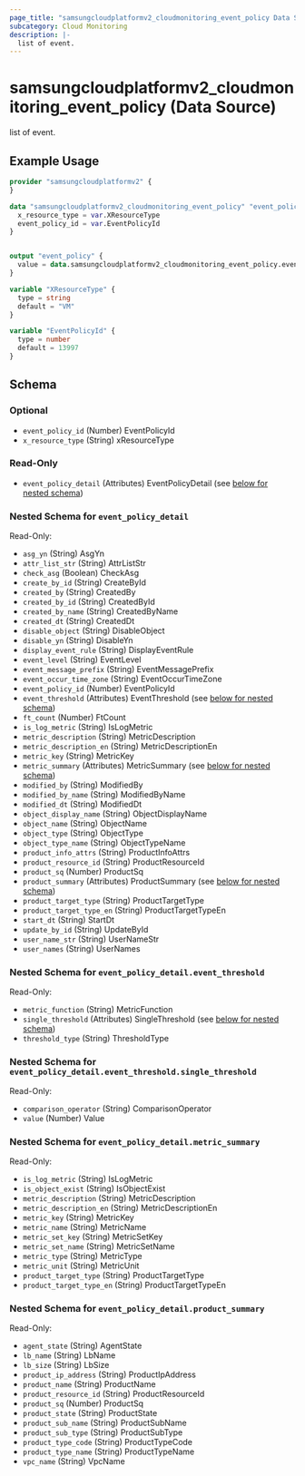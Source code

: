 ```yaml
---
page_title: "samsungcloudplatformv2_cloudmonitoring_event_policy Data Source - samsungcloudplatformv2"
subcategory: Cloud Monitoring
description: |-
  list of event.
---
```


# samsungcloudplatformv2_cloudmonitoring_event_policy (Data Source)

list of event.

## Example Usage

```terraform
provider "samsungcloudplatformv2" {
}

data "samsungcloudplatformv2_cloudmonitoring_event_policy" "event_policy" {
  x_resource_type = var.XResourceType
  event_policy_id = var.EventPolicyId
}


output "event_policy" {
  value = data.samsungcloudplatformv2_cloudmonitoring_event_policy.event_policy
}

variable "XResourceType" {
  type = string
  default = "VM"
}

variable "EventPolicyId" {
  type = number
  default = 13997
}
```

<!-- schema generated by tfplugindocs -->
## Schema

### Optional

- `event_policy_id` (Number) EventPolicyId
- `x_resource_type` (String) xResourceType

### Read-Only

- `event_policy_detail` (Attributes) EventPolicyDetail (see [below for nested schema](#nestedatt--event_policy_detail))

<a id="nestedatt--event_policy_detail"></a>
### Nested Schema for `event_policy_detail`

Read-Only:

- `asg_yn` (String) AsgYn
- `attr_list_str` (String) AttrListStr
- `check_asg` (Boolean) CheckAsg
- `create_by_id` (String) CreateById
- `created_by` (String) CreatedBy
- `created_by_id` (String) CreatedById
- `created_by_name` (String) CreatedByName
- `created_dt` (String) CreatedDt
- `disable_object` (String) DisableObject
- `disable_yn` (String) DisableYn
- `display_event_rule` (String) DisplayEventRule
- `event_level` (String) EventLevel
- `event_message_prefix` (String) EventMessagePrefix
- `event_occur_time_zone` (String) EventOccurTimeZone
- `event_policy_id` (Number) EventPolicyId
- `event_threshold` (Attributes) EventThreshold (see [below for nested schema](#nestedatt--event_policy_detail--event_threshold))
- `ft_count` (Number) FtCount
- `is_log_metric` (String) IsLogMetric
- `metric_description` (String) MetricDescription
- `metric_description_en` (String) MetricDescriptionEn
- `metric_key` (String) MetricKey
- `metric_summary` (Attributes) MetricSummary (see [below for nested schema](#nestedatt--event_policy_detail--metric_summary))
- `modified_by` (String) ModifiedBy
- `modified_by_name` (String) ModifiedByName
- `modified_dt` (String) ModifiedDt
- `object_display_name` (String) ObjectDisplayName
- `object_name` (String) ObjectName
- `object_type` (String) ObjectType
- `object_type_name` (String) ObjectTypeName
- `product_info_attrs` (String) ProductInfoAttrs
- `product_resource_id` (String) ProductResourceId
- `product_sq` (Number) ProductSq
- `product_summary` (Attributes) ProductSummary (see [below for nested schema](#nestedatt--event_policy_detail--product_summary))
- `product_target_type` (String) ProductTargetType
- `product_target_type_en` (String) ProductTargetTypeEn
- `start_dt` (String) StartDt
- `update_by_id` (String) UpdateById
- `user_name_str` (String) UserNameStr
- `user_names` (String) UserNames

<a id="nestedatt--event_policy_detail--event_threshold"></a>
### Nested Schema for `event_policy_detail.event_threshold`

Read-Only:

- `metric_function` (String) MetricFunction
- `single_threshold` (Attributes) SingleThreshold (see [below for nested schema](#nestedatt--event_policy_detail--event_threshold--single_threshold))
- `threshold_type` (String) ThresholdType

<a id="nestedatt--event_policy_detail--event_threshold--single_threshold"></a>
### Nested Schema for `event_policy_detail.event_threshold.single_threshold`

Read-Only:

- `comparison_operator` (String) ComparisonOperator
- `value` (Number) Value



<a id="nestedatt--event_policy_detail--metric_summary"></a>
### Nested Schema for `event_policy_detail.metric_summary`

Read-Only:

- `is_log_metric` (String) IsLogMetric
- `is_object_exist` (String) IsObjectExist
- `metric_description` (String) MetricDescription
- `metric_description_en` (String) MetricDescriptionEn
- `metric_key` (String) MetricKey
- `metric_name` (String) MetricName
- `metric_set_key` (String) MetricSetKey
- `metric_set_name` (String) MetricSetName
- `metric_type` (String) MetricType
- `metric_unit` (String) MetricUnit
- `product_target_type` (String) ProductTargetType
- `product_target_type_en` (String) ProductTargetTypeEn


<a id="nestedatt--event_policy_detail--product_summary"></a>
### Nested Schema for `event_policy_detail.product_summary`

Read-Only:

- `agent_state` (String) AgentState
- `lb_name` (String) LbName
- `lb_size` (String) LbSize
- `product_ip_address` (String) ProductIpAddress
- `product_name` (String) ProductName
- `product_resource_id` (String) ProductResourceId
- `product_sq` (Number) ProductSq
- `product_state` (String) ProductState
- `product_sub_name` (String) ProductSubName
- `product_sub_type` (String) ProductSubType
- `product_type_code` (String) ProductTypeCode
- `product_type_name` (String) ProductTypeName
- `vpc_name` (String) VpcName